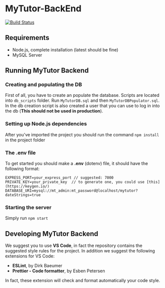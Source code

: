 # MyTutor-BackEnd

[![Build Status](https://travis-ci.com/fabiolademarco/MyTutorBack-End.svg?branch=master)](https://travis-ci.com/fabiolademarco/MyTutorBack-End)

## Requirements
- Node.js, complete installation (latest should be fine)
- MySQL Server

## Running MyTutor Backend

### Creating and populating the DB
First of all, you have to create an populate the database. Scripts are located into `db_scripts` folder.
Run `MyTutorDB.sql` and then `MyTutorDBPopulator.sql`. In the db creation script is
also created a user that you can use to log in into the db (**This should not be used in production**).

### Setting up Node.js dependencies
After you've imported the project you should run the command `npm install` in the project folder

### The .env file
To get started you should make a **.env** (dotenv) file, it should have the following format: 
```
EXPRESS_PORT=your_express_port // suggested: 7000
PRIVATE_KEY=your_private_key  // to generate one, you could use [this](https://keygen.io/)
DATABASE_URI=mysql://mt_admin:mt_password@localhost/mytutor?dateStrings=true
```

### Starting the server
Simply run `npm start`

## Developing MyTutor Backend
We suggest you to use **VS Code**, in fact the repository contains the suggested style rules for the project.
In addition we suggest the following extensions for VS Code:
- **ESLint**, by Dirk Baeumer
- **Prettier - Code formatter**, by Esben Petersen

In fact, these extension will check and format automatically your code style. 
